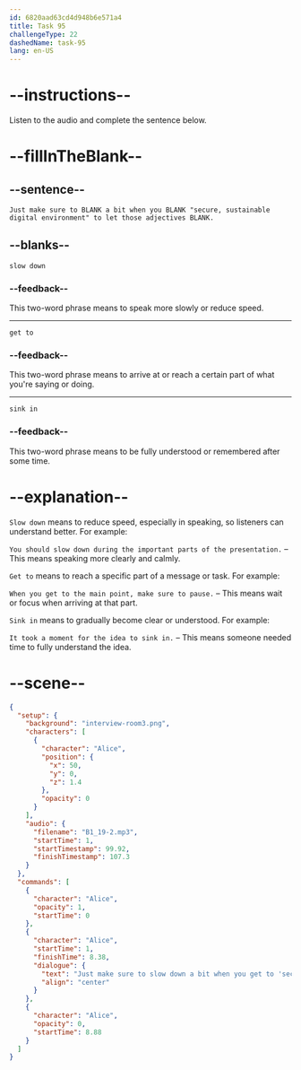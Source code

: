```yaml
---
id: 6820aad63cd4d948b6e571a4
title: Task 95
challengeType: 22
dashedName: task-95
lang: en-US
---
```


<!-- (Audio) Alice: Just make sure to slow down a bit when you get to "secure, sustainable digital environment" to let those adjectives sink in. -->

# --instructions--

Listen to the audio and complete the sentence below.

# --fillInTheBlank--

## --sentence--

`Just make sure to BLANK a bit when you BLANK "secure, sustainable digital environment" to let those adjectives BLANK.`

## --blanks--

`slow down`

### --feedback--

This two-word phrase means to speak more slowly or reduce speed.

---

`get to`

### --feedback--

This two-word phrase means to arrive at or reach a certain part of what you're saying or doing.

---

`sink in`

### --feedback--

This two-word phrase means to be fully understood or remembered after some time.

# --explanation--

`Slow down` means to reduce speed, especially in speaking, so listeners can understand better. For example:

`You should slow down during the important parts of the presentation.` – This means speaking more clearly and calmly.

`Get to` means to reach a specific part of a message or task. For example:

`When you get to the main point, make sure to pause.` – This means wait or focus when arriving at that part.

`Sink in` means to gradually become clear or understood. For example:

`It took a moment for the idea to sink in.` – This means someone needed time to fully understand the idea.

# --scene--

```json
{
  "setup": {
    "background": "interview-room3.png",
    "characters": [
      {
        "character": "Alice",
        "position": {
          "x": 50,
          "y": 0,
          "z": 1.4
        },
        "opacity": 0
      }
    ],
    "audio": {
      "filename": "B1_19-2.mp3",
      "startTime": 1,
      "startTimestamp": 99.92,
      "finishTimestamp": 107.3
    }
  },
  "commands": [
    {
      "character": "Alice",
      "opacity": 1,
      "startTime": 0
    },
    {
      "character": "Alice",
      "startTime": 1,
      "finishTime": 8.38,
      "dialogue": {
        "text": "Just make sure to slow down a bit when you get to 'secure, sustainable digital environment' to let those adjectives sink in.",
        "align": "center"
      }
    },
    {
      "character": "Alice",
      "opacity": 0,
      "startTime": 8.88
    }
  ]
}
```
